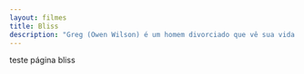 ```yaml
---
layout: filmes
title: Bliss
description: "Greg (Owen Wilson) é um homem divorciado que vê sua vida toda mudar quando conhece Isabel (Salma Hayek). Ela afirma que o mundo onde vivem não passa de uma simulação tecnológica e que ninguém além deles é real. Aos poucos, Greg passa a acreditar em Isabel."
---
```


teste página bliss